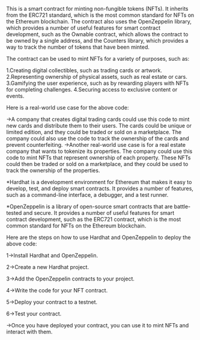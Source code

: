 This is a smart contract for minting non-fungible tokens (NFTs). It inherits from the ERC721 standard, which is the most common standard for NFTs on the Ethereum blockchain. The contract also uses the OpenZeppelin library, which provides a number of useful features for smart contract development, such as the Ownable contract, which allows the contract to be owned by a single address, and the Counters library, which provides a way to track the number of tokens that have been minted.

The contract can be used to mint NFTs for a variety of purposes, such as:

1.Creating digital collectibles, such as trading cards or artwork.
2.Representing ownership of physical assets, such as real estate or cars.
3.Gamifying the user experience, such as by rewarding players with NFTs for completing challenges.
4.Securing access to exclusive content or events.

Here is a real-world use case for the above code:

->A company that creates digital trading cards could use this code to mint new cards and distribute them to their users. The cards could be unique or limited edition, and they could be traded or sold on a marketplace. The 
  company could also use the code to track the ownership of the cards and prevent counterfeiting.
->Another real-world use case is for a real estate company that wants to tokenize its properties. The company could use this code to mint NFTs that represent ownership of each property. These NFTs could then be traded or 
  sold on a marketplace, and they could be used to track the ownership of the properties.

*Hardhat is a development environment for Ethereum that makes it easy to develop, test, and deploy smart contracts. It provides a number of features, such as a command-line interface, a debugger, and a test runner.

*OpenZeppelin is a library of open-source smart contracts that are battle-tested and secure. It provides a number of useful features for smart contract development, such as the ERC721 contract, which is the most common standard for NFTs on the Ethereum blockchain.

Here are the steps on how to use Hardhat and OpenZeppelin to deploy the above code:

1->Install Hardhat and OpenZeppelin.

2->Create a new Hardhat project.

3->Add the OpenZeppelin contracts to your project.

4->Write the code for your NFT contract.

5->Deploy your contract to a testnet.

6->Test your contract.

->Once you have deployed your contract, you can use it to mint NFTs and interact with them.
